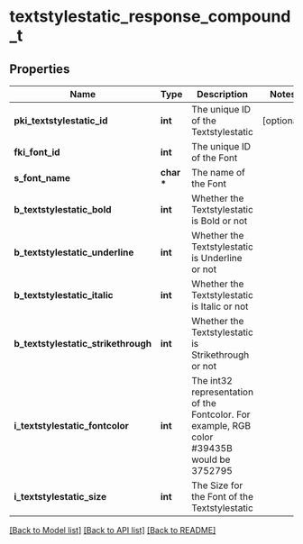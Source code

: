 # textstylestatic_response_compound_t

## Properties
Name | Type | Description | Notes
------------ | ------------- | ------------- | -------------
**pki_textstylestatic_id** | **int** | The unique ID of the Textstylestatic | [optional] 
**fki_font_id** | **int** | The unique ID of the Font | 
**s_font_name** | **char \*** | The name of the Font | 
**b_textstylestatic_bold** | **int** | Whether the Textstylestatic is Bold or not | 
**b_textstylestatic_underline** | **int** | Whether the Textstylestatic is Underline or not | 
**b_textstylestatic_italic** | **int** | Whether the Textstylestatic is Italic or not | 
**b_textstylestatic_strikethrough** | **int** | Whether the Textstylestatic is Strikethrough or not | 
**i_textstylestatic_fontcolor** | **int** | The int32 representation of the Fontcolor. For example, RGB color #39435B would be 3752795 | 
**i_textstylestatic_size** | **int** | The Size for the Font of the Textstylestatic | 

[[Back to Model list]](../README.md#documentation-for-models) [[Back to API list]](../README.md#documentation-for-api-endpoints) [[Back to README]](../README.md)


